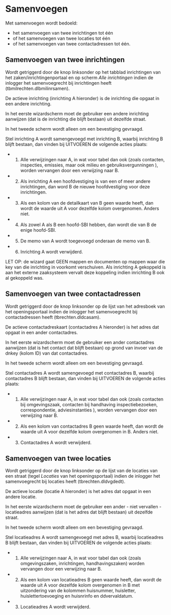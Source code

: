# Samenvoegen

Met samenvoegen wordt bedoeld:

* het samenvoegen van twee inrichtingen tot één
* of het samenvoegen van twee locaties tot één
* of het samenvoegen van twee contactadressen tot één.

## Samenvoegen van twee inrichtingen

Wordt getriggerd door de knop linksonder op het tabblad inrichtingen van het zaken/inrichtingenportaal en op scherm *Alle inrichtingen* indien de inlogger het samenvoegrecht bij inrichtingen heeft (tbmilrechten.dlbmilinrsamen).

De actieve inrichting (inrichting A hieronder) is de inrichting die opgaat in een andere inrichting.

In het eerste wizardscherm moet de gebruiker een andere inrichting aanwijzen (dat is de inrichting die blijft bestaan) uit dezelfde straat.

In het tweede scherm wordt alleen om een bevestiging gevraagd.

Stel inrichting A wordt samengevoegd met inrichting B, waarbij inrichting B blijft bestaan, dan vinden bij UITVOEREN de volgende acties plaats:

* 1. Alle verwijzingen naar A, in wat voor tabel dan ook (zoals contacten, inspecties, emissies, maar ook milieu en gebruiksvergunningen ), worden vervangen door een verwijzing naar B.
* 2. Als inrichting A een hoofdvestiging is van een of meer andere inrichtingen, dan word B de nieuwe hoofdvestiging voor deze inrichtingen.
* 3. Als een kolom van de detailkaart van B geen waarde heeft, dan wordt de waarde uit A voor dezelfde kolom overgenomen. Anders niet.
* 4. Als zowel A als B een hoofd-SBI hebben, dan wordt die van B de enige hoofd-SBI.
* 5. De memo van A wordt toegevoegd onderaan de memo van B.
* 6. Inrichting A wordt verwijderd.

LET OP: de wizard gaat GEEN mappen en documenten op mappen waar die key van die inrichting in voorkomt verschuiven.
Als inrichting A gekoppeld is aan het externe zaaksysteem vervalt deze koppeling indien inrichting B ook al gekoppeld was.

## Samenvoegen van twee contactadressen

Wordt getriggerd door de knop linksonder op de lijst van het adresboek van het openingsportaal indien de inlogger het samenvoegrecht bij contactadressen heeft (tbrechten.dldcasam).

De actieve contactadreskaart (contactadres A hieronder) is het adres dat opgaat in een ander contactadres.

In het eerste wizardscherm moet de gebruiker een ander contactadres aanwijzen (dat is het contact dat blijft bestaan) op grond van invoer van de dnkey (kolom ID) van dat contactadres.

In het tweede scherm wordt alleen om een bevestiging gevraagd.

Stel contactadres A wordt samengevoegd met contactadres B, waarbij contactadres B blijft bestaan, dan vinden bij UITVOEREN de volgende acties plaats:

* 1. Alle verwijzingen naar A, in wat voor tabel dan ook (zoals contacten bij omgevingszaak, contacten bij handhaving inspectiebezoeken, correspondentie, adviesinstanties ), worden vervangen door een verwijzing naar B.
* 2. Als een kolom van contactadres B geen waarde heeft, dan wordt de waarde uit A voor dezelfde kolom overgenomen in B. Anders niet.
* 3. Contactadres A wordt verwijderd.

## Samenvoegen van twee locaties

Wordt getriggerd door de knop linksonder op de lijst van de locaties van een straat (tegel *Locaties* van het openingsportaal) indien de inlogger het samenvoegrecht bij locaties heeft (tbrechten.dldvgdedt).

De actieve locatie (locatie A hieronder) is het adres dat opgaat in een andere locatie.

In het eerste wizardscherm moet de gebruiker een ander - niet vervallen - locatieadres aanwijzen (dat is het adres dat blijft bestaan) uit dezelfde straat.

In het tweede scherm wordt alleen om een bevestiging gevraagd.

Stel locatieadres A wordt samengevoegd met adres B, waarbij locatieadres B blijft bestaan, dan vinden bij UITVOEREN de volgende acties plaats:

* 1. Alle verwijzingen naar A, in wat voor tabel dan ook (zoals omgevingszaken, inrichtingen, handhavingszaken) worden vervangen door een verwijzing naar B.
* 2. Als een kolom van locatieadres B geen waarde heeft, dan wordt de waarde uit A voor dezelfde kolom overgenomen in B met uitzondering van de kolommen huisnummer, huisletter, huislettertoevoeging en huisnrinfo en ddvervaldatum.
* 3. Locatieadres A wordt verwijderd.
